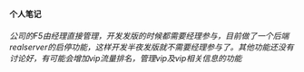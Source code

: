 #### 个人笔记
######  公司的F5由经理直接管理，开发发版的时候都需要经理参与，目前做了一个后端realserver的启停功能，这样开发半夜发版就不需要经理参与了。其他功能还没有讨论好，有可能会增加vip流量排名，管理vip及vip相关信息的功能
